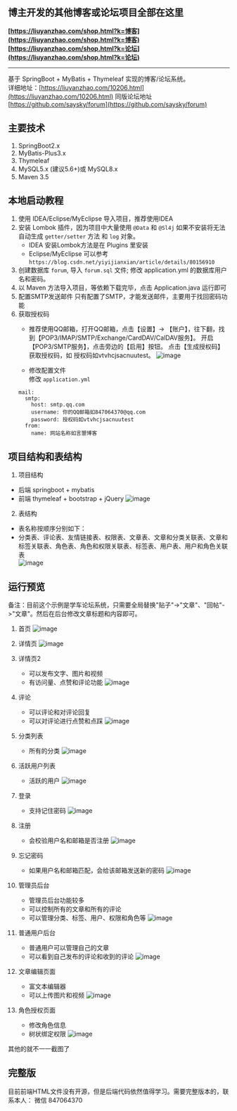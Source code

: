 ## 博主开发的其他博客或论坛项目全部在这里
**[https://liuyanzhao.com/shop.html?k=博客](https://liuyanzhao.com/shop.html?k=博客)**   <br/>
**[https://liuyanzhao.com/shop.html?k=论坛](https://liuyanzhao.com/shop.html?k=论坛)** <br/>
- -------------------------------------------------------------------------------
基于 SpringBoot + MyBatis + Thymeleaf 实现的博客/论坛系统。
<br/>
详细地址：[https://liuyanzhao.com/10206.html](https://liuyanzhao.com/10206.html)
同版论坛地址[https://github.com/saysky/forum](https://github.com/saysky/forum)


## 主要技术
1. SpringBoot2.x
2. MyBatis-Plus3.x
3. Thymeleaf
4. MySQL5.x (建议5.6+)或 MySQL8.x
5. Maven 3.5

## 本地启动教程
1. 使用 IDEA/Eclipse/MyEclipse 导入项目，推荐使用IDEA
2. 安装 Lombok 插件，因为项目中大量使用 `@Data` 和 `@Sl4j` 如果不安装将无法自动生成 `getter/setter` 方法 和 `log` 对象。
   - IDEA 安装Lombok方法是在 Plugins 里安装
   - Eclipse/MyEclipse 可以参考 `https://blog.csdn.net/yiyijianxian/article/details/80156910`
3. 创建数据库 `forum`, 导入 `forum.sql` 文件; 修改 application.yml 的数据库用户名和密码。
4. 以 Maven 方法导入项目，等依赖下载完毕，点击 Application.java 运行即可
5. 配置SMTP发送邮件
只有配置了SMTP，才能发送邮件，主要用于找回密码功能
1. 获取授权码 <br/>
    - 推荐使用QQ邮箱，打开QQ邮箱，点击【设置】-> 【账户】，往下翻，找到【POP3/IMAP/SMTP/Exchange/CardDAV/CalDAV服务】。
    开启【POP3/SMTP服务】，点击旁边的【启用】按钮。 点击【生成授权码】获取授权码，如 授权码如vtvhcjsacnuutest。
    ![image](img/smtp.png)

    - 修改配置文件 <br/>
    修改 `application.yml` 
    ```$xslt
    mail:
      smtp:
        host: smtp.qq.com
        username: 你的QQ邮箱如847064370@qq.com
        password: 授权码如vtvhcjsacnuutest
      from:
        name: 网站名称如言曌博客
    ```


## 项目结构和表结构
1. 项目结构
- 后端 springboot + mybatis
- 前端 thymeleaf + bootstrap + jQuery
![image](img/project.png)

2. 表结构
- 表名称按顺序分别如下：
- 分类表、评论表、友情链接表、权限表、文章表、文章和分类关联表、文章和标签关联表、角色表、角色和权限关联表、标签表、用户表、用户和角色关联表 <br/>
![image](img/db.png)

## 运行预览
备注：目前这个示例是学车论坛系统，只需要全局替换"贴子"->"文章"、"回帖"->"文章"。然后在后台修改文章标题和内容即可。

1. 首页
![image](img/home.png)

2. 详情页
![image](img/post-details.png)

3. 详情页2 
    - 可以发布文字、图片和视频
    - 有访问量、点赞和评论功能
![image](img/post-details2.png)

4. 评论 
    - 可以评论和对评论回复
    - 可以对评论进行点赞和点踩
![image](img/comment.png)

5. 分类列表
    - 所有的分类
![image](img/category.png)

6. 活跃用户列表
    - 活跃的用户
![image](img/user.png)

7. 登录
    - 支持记住密码
![image](img/login.png)

8. 注册
    - 会校验用户名和邮箱是否注册
![image](img/register.png)

9. 忘记密码
    - 如果用户名和邮箱匹配，会给该邮箱发送新的密码
![image](img/forget.png)

10. 管理员后台
    - 管理员后台功能较多
    - 可以控制所有的文章和所有的评论
    - 可以管理分类、标签、用户、权限和角色等
![image](img/admin-admin.png)

11. 普通用户后台
    - 普通用户可以管理自己的文章
    - 可以看到自己发布的评论和收到的评论
![image](img/admin-user.png)

12. 文章编辑页面
    - 富文本编辑器
    - 可以上传图片和视频
![image](img/post-edit.png)

13. 角色授权页面
    - 修改角色信息
    - 树状绑定权限
![image](img/role-edit.png)

其他的就不一一截图了

## 完整版
目前前端HTML文件没有开源，但是后端代码依然值得学习。需要完整版本的，联系本人：
微信 847064370
